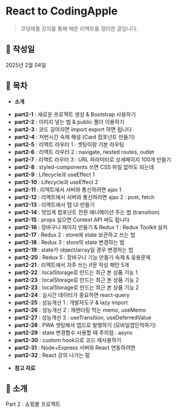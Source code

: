 # React to CodingApple

> 코딩애플 강의를 통해 배운 리액트를 정리한 글입니다.

## 📅 작성일

2025년 2월 04일

## 📌 목차

- **소개**
* **part2-1** : 새로운 프로젝트 생성 & Bootstrap 사용하기
* **part2-2** : 이미지 넣는 법 & public 폴더 이용하기
* **part2-3** : 코드 길어지면 import export 하면 됩니다
* **part2-4** : 저번시간 숙제 해설 (Card 컴포넌트 만들기)
* **part2-5** : 리액트 라우터 1 : 셋팅이랑 기본 라우팅
* **part2-6** : 리액트 라우터 2 : navigate, nested routes, outlet
* **part2-7** : 리액트 라우터 3 : URL 파라미터로 상세페이지 100개 만들기
* **part2-8** : styled-components 쓰면 CSS 파일 없어도 되는데
* **part2-9** : Lifecycle과 useEffect 1
* **part2-10** : Lifecycle과 useEffect 2
* **part2-11** : 리액트에서 서버와 통신하려면 ajax 1
* **part2-12** : 리액트에서 서버와 통신하려면 ajax 2 : post, fetch
* **part2-13** : 리액트에서 탭 UI 만들기
* **part2-14** : 멋있게 컴포넌트 전환 애니메이션 주는 법 (transition)
* **part2-15** : props 싫으면 Context API 써도 됩니다
* **part2-16** : 장바구니 페이지 만들기 & Redux 1 : Redux Toolkit 설치
* **part2-17** : Redux 2 : store에 state 보관하고 쓰는 법
* **part2-18** : Redux 3 : store의 state 변경하는 법
* **part2-19** : state가 object/array일 경우 변경하는 법
* **part2-20** : Redux 5 : 장바구니 기능 만들기 숙제 & 응용문제
* **part2-21** : 리액트에서 자주 쓰는 if문 작성 패턴 5개
* **part2-22** : localStorage로 만드는 최근 본 상품 기능 1
* **part2-23** : localStorage로 만드는 최근 본 상품 기능 2
* **part2-23** : localStorage로 만드는 최근 본 상품 기능 2
* **part2-24** : 실시간 데이터가 중요하면 react-query
* **part2-25** : 성능개선 1 : 개발자도구 & lazy import
* **part2-26** : 성능개선 2 : 재렌더링 막는 memo, useMemo
* **part2-27** : 성능개선 3 : useTransition, useDeferredValue
* **part2-28** : PWA 셋팅해서 앱으로 발행하기 (모바일앱인척하기)
* **part2-29** : state 변경함수 사용할 때 주의점 : async
* **part2-30** : custom hook으로 코드 재사용하기
* **part2-31** : Node+Express 서버와 React 연동하려면
* **part2-32** : React 강의 나가는 말
- **참고 자료**

## 📝 소개

Part 2 : 쇼핑몰 프로젝트
